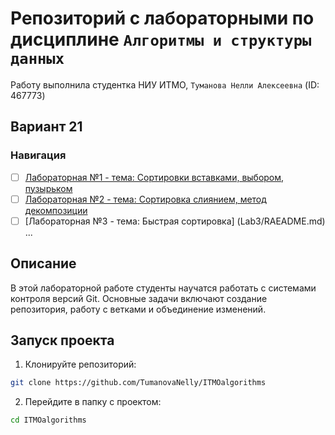# Репозиторий с лабораторными по дисциплине `Алгоритмы и структуры данных`
Работу выполнила студентка НИУ ИТМО, `Туманова Нелли Алексеевна` (ID: 467773)
## Вариант 21
### Навигация

- [ ] [Лабораторная №1 - тема: Сортировки вставками, выбором, пузырьком](Lab1/README.md)
- [ ] [Лабораторная №2 - тема: Сортировка слиянием, метод декомпозиции](Lab2/README.md)
- [ ] [Лабораторная №3 - тема: Быстрая сортировка] (Lab3/RAEADME.md)
...

## Описание
В этой лабораторной работе студенты научатся работать с системами контроля версий Git.
Основные задачи включают создание репозитория, 
работу с ветками и объединение изменений.

## Запуск проекта
1. Клонируйте репозиторий:
```bash
git clone https://github.com/TumanovaNelly/ITMOalgorithms
```


2. Перейдите в папку с проектом:
```bash
cd ITMOalgorithms
```
